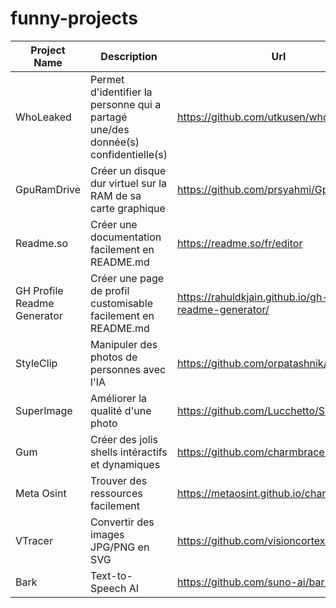 # funny-projects

| Project Name | Description | Url |
| --- | --- | --- |
| WhoLeaked | Permet d'identifier la personne qui a partagé une/des donnée(s) confidentielle(s) | https://github.com/utkusen/wholeaked |
| GpuRamDrive | Créer un disque dur virtuel sur la RAM de sa carte graphique | https://github.com/prsyahmi/GpuRamDrive |
| Readme.so | Créer une documentation facilement en README.md | https://readme.so/fr/editor |
| GH Profile Readme Generator | Créer une page de profil customisable facilement en README.md | https://rahuldkjain.github.io/gh-profile-readme-generator/ |
| StyleClip | Manipuler des photos de personnes avec l'IA | https://github.com/orpatashnik/StyleCLIP |
| SuperImage | Améliorer la qualité d'une photo | https://github.com/Lucchetto/SuperImage |
| Gum | Créer des jolis shells intéractifs et dynamiques | https://github.com/charmbracelet/gum |
| Meta Osint | Trouver des ressources facilement | https://metaosint.github.io/chart |
| VTracer | Convertir des images JPG/PNG en SVG | https://github.com/visioncortex/vtracer |
| Bark | Text-to-Speech AI | https://github.com/suno-ai/bark |
